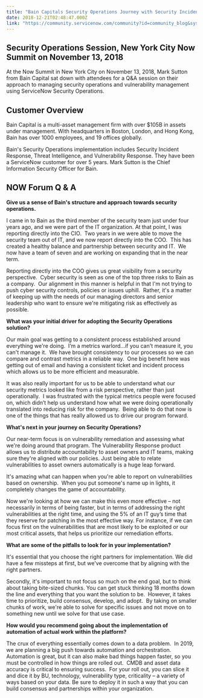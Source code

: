 ```yaml
---
title: "Bain Capitals Security Operations Journey with Security Incident Response and Vulnerability Response"
date: 2018-12-21T02:48:47.000Z
link: "https://community.servicenow.com/community?id=community_blog&sys_id=59406ef4db666b806c1c02d5ca961925"
---
```

<h2>Security Operations Session, New York City Now Summit on November 13, 2018</h2>
<p>At the Now Summit in New York City on November 13, 2018, Mark Sutton from Bain Capital sat down with attendees for a Q&amp;A session on their approach to managing security operations and vulnerability management using ServiceNow Security Operations. </p>
<h2>Customer Overview</h2>
<p>Bain Capital is a multi-asset management firm with over $105B in assets under management. With headquarters in Boston, London, and Hong Kong, Bain has over 1000 employees, and 19 offices globally. </p>
<p>Bain&#39;s Security Operations implementation includes Security Incident Response, Threat Intelligence, and Vulnerability Response. They have been a ServiceNow customer for over 5 years. Mark Sutton is the Chief Information Security Officer for Bain.</p>
<h2>NOW Forum Q &amp; A</h2>
<p><strong>Give us a sense of Bain&#39;s structure and approach towards security operations.</strong></p>
<p>I came in to Bain as the third member of the security team just under four years ago, and we were part of the IT organization. At that point, I was reporting directly into the CIO.  Two years in we were able to move the security team out of IT, and we now report directly into the COO.  This has created a healthy balance and partnership between security and IT.  We now have a team of seven and are working on expanding that in the near term.</p>
<p>Reporting directly into the COO gives us great visibility from a security perspective.  Cyber security is seen as one of the top three risks to Bain as a company.  Our alignment in this manner is helpful in that I&#39;m not trying to push cyber security controls, policies or issues uphill.  Rather, it&#39;s a matter of keeping up with the needs of our managing directors and senior leadership who want to ensure we&#39;re mitigating risk as effectively as possible.</p>
<p><strong>What was your initial driver for adopting the Security Operations solution?</strong></p>
<p>Our main goal was getting to a consistent process established around everything we&#39;re doing.  I’m a metrics warlord…if you can&#39;t measure it, you can&#39;t manage it.  We have brought consistency to our processes so we can compare and contrast metrics in a reliable way.  One big benefit here was getting out of email and having a consistent ticket and incident process which allows us to be more efficient and measurable. </p>
<p>It was also really important for us to be able to understand what our security metrics looked like from a risk perspective, rather than just operationally.  I was frustrated with the typical metrics people were focused on, which didn’t help us understand how what we were doing operationally translated into reducing risk for the company.  Being able to do that now is one of the things that has really allowed us to drive our program forward.</p>
<p><strong>What&#39;s next in your journey on Security Operations?</strong></p>
<p>Our near-term focus is on vulnerability remediation and assessing what we&#39;re doing around that program. The Vulnerability Response product allows us to distribute accountability to asset owners and IT teams, making sure they&#39;re aligned with our policies. Just being able to relate vulnerabilities to asset owners automatically is a huge leap forward.</p>
<p>It&#39;s amazing what can happen when you&#39;re able to report on vulnerabilities based on ownership.  When you put someone&#39;s name up in lights, it completely changes the game of accountability.</p>
<p>Now we&#39;re looking at how we can make this even more effective – not necessarily in terms of being faster, but in terms of addressing the right vulnerabilities at the right time, and using the 5% of an IT guy’s time that they reserve for patching in the most effective way. For instance, if we can focus first on the vulnerabilities that are most likely to be exploited or our most critical assets, that helps us prioritize our remediation efforts.</p>
<p><strong>What are some of the pitfalls to look for in your implementation?</strong></p>
<p>It&#39;s essential that you choose the right partners for implementation. We did have a few missteps at first, but we&#39;ve overcome that by aligning with the right partners.</p>
<p>Secondly, it&#39;s important to not focus so much on the end goal, but to think about taking bite-sized chunks. You can get stuck thinking 18 months down the line and everything that you want the solution to be.  However, it takes time to prioritize, build consensus, develop, and adopt.  By taking on smaller chunks of work, we&#39;re able to solve for specific issues and not move on to something new until we solve for that use case.</p>
<p><strong>How would you recommend going about the implementation of automation of actual work within the platform?</strong></p>
<p>The crux of everything essentially comes down to a data problem.  In 2019, we are planning a big push towards automation and orchestration. Automation is great, but it can also make bad things happen faster, so you must be controlled in how things are rolled out.  CMDB and asset data accuracy is critical to ensuring success.  For your roll out, you can slice it and dice it by BU, technology, vulnerability type, criticality – a variety of ways based on your data. Be sure to deploy it in such a way that you can build consensus and partnerships within your organization.</p>